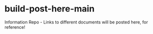 # build-post-here-main
Information Repo - Links to different documents will be posted here, for reference! 
